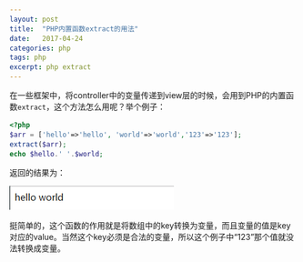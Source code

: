 ```yaml
---
layout: post
title:  "PHP内置函数extract的用法"
date:   2017-04-24
categories: php
tags: php
excerpt: php extract
---
```


在一些框架中，将controller中的变量传递到view层的时候，会用到PHP的内置函数`extract`，这个方法怎么用呢？举个例子：

```php
<?php
$arr = ['hello'=>'hello', 'world'=>'world','123'=>'123'];
extract($arr);
echo $hello.' '.$world;
```

返回的结果为：

![Alt text](/image/2017/helloworld.png "hello world")

挺简单的，这个函数的作用就是将数组中的key转换为变量，而且变量的值是key对应的value。当然这个key必须是合法的变量，所以这个例子中“123”那个值就没法转换成变量。
